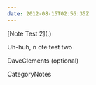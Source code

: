 ```yaml
---
date: 2012-08-15T02:56:35Z
---
```


<div class='noteItemHeader'>[Note Test 2](.)</div>

Uh-huh, n ote test two

DaveClements (optional)


CategoryNotes
